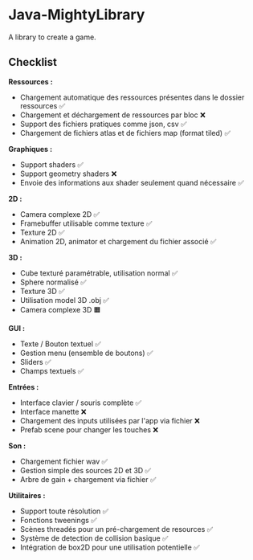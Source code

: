 # Java-MightyLibrary
A library to create a game.

## Checklist 

**Ressources :**
- Chargement automatique des ressources présentes dans le dossier ressources ✅
- Chargement et déchargement de ressources par bloc ❌
- Support des fichiers pratiques comme json, csv ✅
- Chargement de fichiers atlas et de fichiers map (format tiled) ✅

**Graphiques :**
- Support shaders ✅
- Support geometry shaders ❌
- Envoie des informations aux shader seulement quand nécessaire ✅

**2D :**
- Camera complexe 2D ✅
- Framebuffer utilisable comme texture ✅
- Texture 2D ✅
- Animation 2D, animator et chargement du fichier associé ✅

**3D :**
- Cube texturé paramétrable, utilisation normal ✅
- Sphere normalisé ✅
- Texture 3D ✅
- Utilisation model 3D .obj ✅
- Camera complexe 3D 🟧
 
**GUI :**
- Texte / Bouton textuel ✅
- Gestion menu (ensemble de boutons) ✅
- Sliders ✅
- Champs textuels ✅

**Entrées :**
- Interface clavier / souris complète ✅
- Interface manette ❌
- Chargement des inputs utilisées par l'app via fichier ❌
- Prefab scene pour changer les touches ❌

**Son :**
- Chargement fichier wav ✅
- Gestion simple des sources 2D et 3D ✅
- Arbre de gain + chargement via fichier ✅

**Utilitaires :**
- Support toute résolution ✅
- Fonctions tweenings ✅
- Scènes threadés pour un pré-chargement de resources ✅
- Système de detection de collision basique ✅
- Intégration de box2D pour une utilisation potentielle ✅
